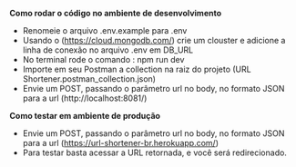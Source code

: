 **Como rodar o código no ambiente de desenvolvimento**

- Renomeie o arquivo .env.example para .env
- Usando o  (https://cloud.mongodb.com/) crie um clouster e adicione a linha de conexão no arquivo .env em DB_URL
- No terminal rode o comando : npm run dev
- Importe em seu Postman a collection na raiz do projeto (URL Shortener.postman_collection.json)
- Envie um POST, passando o parâmetro url no body, no formato JSON para a url (http://localhost:8081/)

**Como testar em ambiente de produção**

- Envie um POST, passando o parâmetro url no body, no formato JSON para a url (https://url-shortener-br.herokuapp.com/)
- Para testar basta acessar a URL retornada, e você será redirecionado.